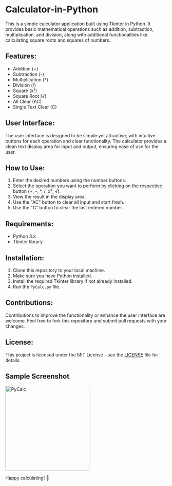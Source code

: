 # Calculator-in-Python
This is a simple calculator application built using Tkinter in Python. It provides basic mathematical operations such as addition, subtraction, multiplication, and division, along with additional functionalities like calculating square roots and squares of numbers.

## Features:

- Addition (+)
- Subtraction (-)
- Multiplication (*)
- Division (/)
- Square (x²)
- Square Root (√)
- All Clear (AC)
- Single Text Clear (C)

## User Interface:

The user interface is designed to be simple yet attractive, with intuitive buttons for each operation and clear functionality. The calculator provides a clean text display area for input and output, ensuring ease of use for the user.

## How to Use:

1. Enter the desired numbers using the number buttons.
2. Select the operation you want to perform by clicking on the respective button (+, -, *, /, x², √).
3. View the result in the display area.
4. Use the "AC" button to clear all input and start fresh.
5. Use the "C" button to clear the last entered number.

## Requirements:

- Python 3.x
- Tkinter library

## Installation:

1. Clone this repository to your local machine.
2. Make sure you have Python installed.
3. Install the required Tkinter library if not already installed.
4. Run the `PyCalc.py` file.

## Contributions:

Contributions to improve the functionality or enhance the user interface are welcome. Feel free to fork this repository and submit pull requests with your changes.

## License:

This project is licensed under the MIT License - see the [LICENSE](LICENSE) file for details.

## Sample Screenshot

<img width="264" alt="PyCalc" src="https://github.com/harpalmodasiya/Calculator-in-Python/assets/171497968/aa632c9c-2879-40c2-bec1-f38209b0f0da">

Happy calculating! 🧮
